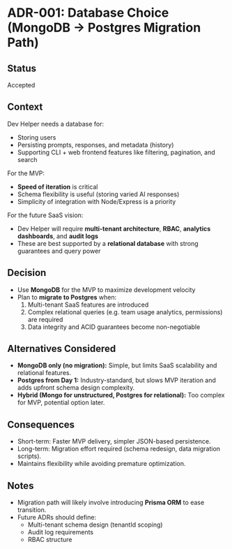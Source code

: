 # ADR-001: Database Choice (MongoDB → Postgres Migration Path)

## Status
Accepted

## Context
Dev Helper needs a database for:
- Storing users
- Persisting prompts, responses, and metadata (history)
- Supporting CLI + web frontend features like filtering, pagination, and search

For the MVP:
- **Speed of iteration** is critical
- Schema flexibility is useful (storing varied AI responses)
- Simplicity of integration with Node/Express is a priority

For the future SaaS vision:
- Dev Helper will require **multi-tenant architecture**, **RBAC**, **analytics dashboards**, and **audit logs**
- These are best supported by a **relational database** with strong guarantees and query power

## Decision
- Use **MongoDB** for the MVP to maximize development velocity
- Plan to **migrate to Postgres** when:
  1. Multi-tenant SaaS features are introduced
  2. Complex relational queries (e.g. team usage analytics, permissions) are required
  3. Data integrity and ACID guarantees become non-negotiable

## Alternatives Considered
- **MongoDB only (no migration):** Simple, but limits SaaS scalability and relational features.
- **Postgres from Day 1:** Industry-standard, but slows MVP iteration and adds upfront schema design complexity.
- **Hybrid (Mongo for unstructured, Postgres for relational):** Too complex for MVP, potential option later.

## Consequences
- Short-term: Faster MVP delivery, simpler JSON-based persistence.
- Long-term: Migration effort required (schema redesign, data migration scripts).
- Maintains flexibility while avoiding premature optimization.

## Notes
- Migration path will likely involve introducing **Prisma ORM** to ease transition.
- Future ADRs should define:
  - Multi-tenant schema design (tenantId scoping)
  - Audit log requirements
  - RBAC structure
